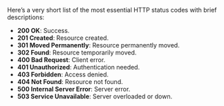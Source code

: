 Here’s a very short list of the most essential HTTP status codes with brief descriptions:

- **200 OK**: Success.
- **201 Created**: Resource created.
- **301 Moved Permanently**: Resource permanently moved.
- **302 Found**: Resource temporarily moved.
- **400 Bad Request**: Client error.
- **401 Unauthorized**: Authentication needed.
- **403 Forbidden**: Access denied.
- **404 Not Found**: Resource not found.
- **500 Internal Server Error**: Server error.
- **503 Service Unavailable**: Server overloaded or down.